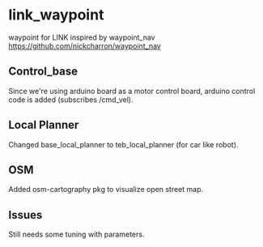 # link_waypoint
waypoint for LINK inspired by waypoint_nav
https://github.com/nickcharron/waypoint_nav

## Control_base
Since we're using arduino board as a motor control board, arduino control code is added (subscribes /cmd_vel).

## Local Planner
Changed base_local_planner to teb_local_planner (for car like robot).

## OSM
Added osm-cartography pkg to visualize open street map.

## Issues
Still needs some tuning with parameters.

